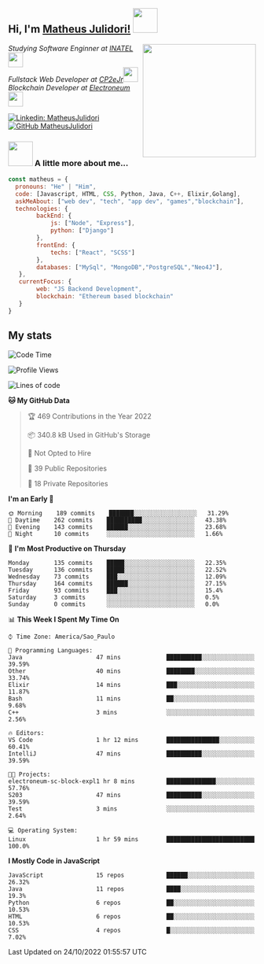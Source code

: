 <h2> Hi, I'm <a href="https://matheusjulidori.github.io" target="_blank">Matheus Julidori!</a> <img src="https://media.giphy.com/media/12oufCB0MyZ1Go/giphy.gif" width="50"></h2>
<img align='right' src="https://media.giphy.com/media/3oKIPnAiaMCws8nOsE/giphy.gif" width="230" height="auto">
<p><em>Studying Software Enginner at <a href="http://www.inatel.br" target="_blank">INATEL</a><img src="https://media.giphy.com/media/fYSnHlufseco8Fh93Z/giphy.gif" width="30"></br>
  Fullstack Web Developer at <a href="http://www.cp2ejr.com.br" target="_blank">CP2eJr</a><img src="https://media.giphy.com/media/WUlplcMpOCEmTGBtBW/giphy.gif" width="30"></br>
  Blockchain Developer at <a href="https://www.electroneum.com" target="_blank">Electroneum</a><img src="https://media.giphy.com/media/WUlplcMpOCEmTGBtBW/giphy.gif" width="30"> 
</em></p>

[![Linkedin: MatheusJulidori](https://img.shields.io/badge/-MatheusJulidori-blue?style=flat-square&logo=Linkedin&logoColor=white&link=https://www.linkedin.com/in/MatheusJulidori/)](https://www.linkedin.com/in/MatheusJulidori/)
[![GitHub MatheusJulidori](https://img.shields.io/github/followers/matheusjulidori?label=follow&style=social)](https://github.com/MatheusJulidori)


### <img src="https://media.giphy.com/media/VgCDAzcKvsR6OM0uWg/giphy.gif" width="50"> A little more about me...  

```javascript
const matheus = {
  pronouns: "He" | "Him",
  code: [Javascript, HTML, CSS, Python, Java, C++, Elixir,Golang],
  askMeAbout: ["web dev", "tech", "app dev", "games","blockchain"],
  technologies: {
        backEnd: {
            js: ["Node", "Express"],
            python: ["Django"]
        },
        frontEnd: {
            techs: ["React", "SCSS"]
        },
        databases: ["MySql", "MongoDB","PostgreSQL","Neo4J"],
   },
   currentFocus: {
        web: "JS Backend Development",
        blockchain: "Ethereum based blockchain"
   }
}
```
<h2>My stats</h2>

<!--START_SECTION:waka-->
![Code Time](http://img.shields.io/badge/Code%20Time-221%20hrs%2046%20mins-blue)

![Profile Views](http://img.shields.io/badge/Profile%20Views-0-blue)

![Lines of code](https://img.shields.io/badge/From%20Hello%20World%20I%27ve%20Written-667%20Thousand%20lines%20of%20code-blue)

**🐱 My GitHub Data** 

> 🏆 469 Contributions in the Year 2022
 > 
> 📦 340.8 kB Used in GitHub's Storage 
 > 
> 🚫 Not Opted to Hire
 > 
> 📜 39 Public Repositories 
 > 
> 🔑 18 Private Repositories  
 > 
**I'm an Early 🐤** 

```text
🌞 Morning    189 commits    ███████░░░░░░░░░░░░░░░░░░   31.29% 
🌆 Daytime    262 commits    ██████████░░░░░░░░░░░░░░░   43.38% 
🌃 Evening    143 commits    ██████░░░░░░░░░░░░░░░░░░░   23.68% 
🌙 Night      10 commits     ░░░░░░░░░░░░░░░░░░░░░░░░░   1.66%

```
📅 **I'm Most Productive on Thursday** 

```text
Monday       135 commits    █████░░░░░░░░░░░░░░░░░░░░   22.35% 
Tuesday      136 commits    █████░░░░░░░░░░░░░░░░░░░░   22.52% 
Wednesday    73 commits     ███░░░░░░░░░░░░░░░░░░░░░░   12.09% 
Thursday     164 commits    ██████░░░░░░░░░░░░░░░░░░░   27.15% 
Friday       93 commits     ███░░░░░░░░░░░░░░░░░░░░░░   15.4% 
Saturday     3 commits      ░░░░░░░░░░░░░░░░░░░░░░░░░   0.5% 
Sunday       0 commits      ░░░░░░░░░░░░░░░░░░░░░░░░░   0.0%

```


📊 **This Week I Spent My Time On** 

```text
⌚︎ Time Zone: America/Sao_Paulo

💬 Programming Languages: 
Java                     47 mins             ██████████░░░░░░░░░░░░░░░   39.59% 
Other                    40 mins             ████████░░░░░░░░░░░░░░░░░   33.74% 
Elixir                   14 mins             ███░░░░░░░░░░░░░░░░░░░░░░   11.87% 
Bash                     11 mins             ██░░░░░░░░░░░░░░░░░░░░░░░   9.68% 
C++                      3 mins              ░░░░░░░░░░░░░░░░░░░░░░░░░   2.56%

🔥 Editors: 
VS Code                  1 hr 12 mins        ███████████████░░░░░░░░░░   60.41% 
IntelliJ                 47 mins             ██████████░░░░░░░░░░░░░░░   39.59%

🐱‍💻 Projects: 
electroneum-sc-block-expl1 hr 8 mins         ██████████████░░░░░░░░░░░   57.76% 
S203                     47 mins             ██████████░░░░░░░░░░░░░░░   39.59% 
Test                     3 mins              ░░░░░░░░░░░░░░░░░░░░░░░░░   2.64%

💻 Operating System: 
Linux                    1 hr 59 mins        █████████████████████████   100.0%

```

**I Mostly Code in JavaScript** 

```text
JavaScript               15 repos            ██████░░░░░░░░░░░░░░░░░░░   26.32% 
Java                     11 repos            ████░░░░░░░░░░░░░░░░░░░░░   19.3% 
Python                   6 repos             ██░░░░░░░░░░░░░░░░░░░░░░░   10.53% 
HTML                     6 repos             ██░░░░░░░░░░░░░░░░░░░░░░░   10.53% 
CSS                      4 repos             █░░░░░░░░░░░░░░░░░░░░░░░░   7.02%

```



 Last Updated on 24/10/2022 01:55:57 UTC
<!--END_SECTION:waka-->
